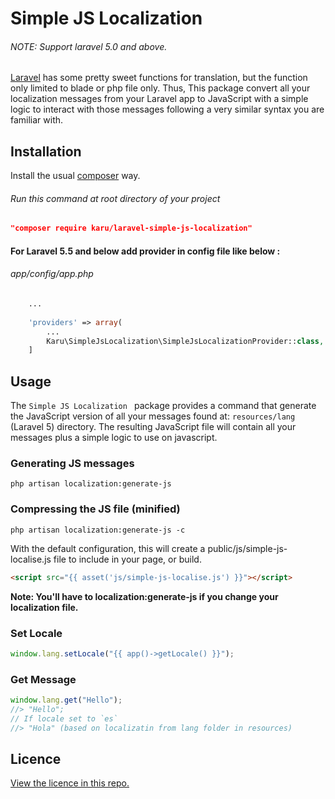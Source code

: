 # Simple JS Localization
###### NOTE: Support laravel 5.0 and above. 
[Laravel](http://laravel.com/) has some pretty sweet functions for translation, but the function only limited to blade or php file only.
Thus, This package convert all your localization messages from your Laravel app to JavaScript with a simple logic to interact with those messages following a very similar syntax you are familiar with.

## Installation

Install the usual [composer](https://getcomposer.org/) way.

###### Run this command at root directory of your project
```json
"composer require karu/laravel-simple-js-localization"
```

#### For Laravel 5.5 and below add provider in config file like below : 
###### app/config/app.php 
```php
	...
	
	'providers' => array(
		...
		Karu\SimpleJsLocalization\SimpleJsLocalizationProvider::class,
	]
```



## Usage

The `Simple JS Localization ` package provides a command that generate the JavaScript version of all your messages found at: `resources/lang` (Laravel 5) directory. The resulting JavaScript file will contain all your messages plus a simple logic to use on javascript.

### Generating JS messages

```shell
php artisan localization:generate-js
```

### Compressing the JS file (minified)

```shell
php artisan localization:generate-js -c
```

With the default configuration, this will create a public/js/simple-js-localise.js file to include in your page, or build.
```html
<script src="{{ asset('js/simple-js-localise.js') }}"></script>
```
**Note: You'll have to localization:generate-js if you change your localization file.**


### Set Locale
```js
window.lang.setLocale("{{ app()->getLocale() }}");
```
### Get Message
```js
window.lang.get("Hello");
//> "Hello";
// If locale set to `es`
//> "Hola" (based on localizatin from lang folder in resources) 
```


## Licence

[View the licence in this repo.](https://github.com/karunais13/laravel-simple-js-localization/blob/master/LICENSE)
